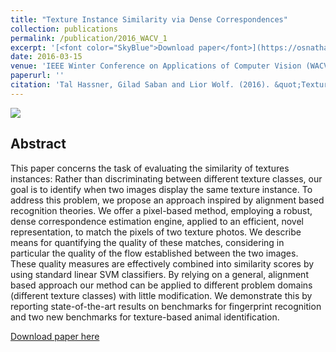 ```yaml
---
title: "Texture Instance Similarity via Dense Correspondences"
collection: publications
permalink: /publication/2016_WACV_1
excerpt: '[<font color="SkyBlue">Download paper</font>](https://osnathassner.github.io/talhassner/files/Hassner2016Texture.pdf)'
date: 2016-03-15
venue: 'IEEE Winter Conference on Applications of Computer Vision (WACV), Lake Placid, NY, USA'
paperurl: ''
citation: 'Tal Hassner, Gilad Saban and Lior Wolf. (2016). &quot;Texture Instance Similarity via Dense Correspondences.&quot; <i>IEEE Winter Conference on Applications of Computer Vision (WACV), Lake Placid, NY, USA</i>.'
---
```


<img src='https://osnathassner.github.io/talhassner/images/Texture Instance Similarity - Icon.jpg'>

Abstract
------
This paper concerns the task of evaluating the similarity of textures instances: Rather than discriminating between different texture classes, our goal is to identify when two images display the same texture instance. To address this problem, we propose an approach inspired by alignment based recognition theories. We offer a pixel-based method, employing a robust, dense correspondence estimation engine, applied to an efficient, novel representation, to match the pixels of two texture photos. We describe means for quantifying the quality of these matches, considering in particular the quality of the flow established between the two images. These quality measures are effectively combined into similarity scores by using standard linear SVM classifiers. By relying on a general, alignment based approach our method can be applied to different problem domains (different texture classes) with little modification. We demonstrate this by reporting state-of-the-art results on benchmarks for fingerprint recognition and two new benchmarks for texture-based animal identification. 


[Download paper here](https://osnathassner.github.io/talhassner/files/Hassner2016Texture.pdf)
